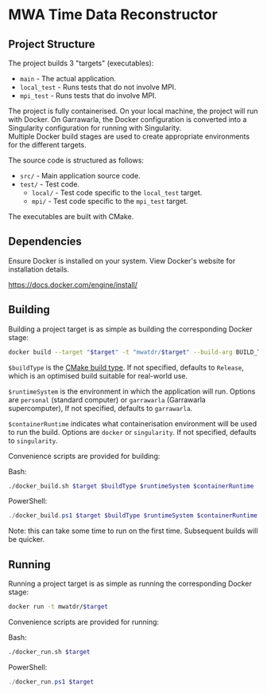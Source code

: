 # MWA Time Data Reconstructor

## Project Structure

The project builds 3 "targets" (executables):

- `main` - The actual application.
- `local_test` - Runs tests that do not involve MPI.
- `mpi_test` - Runs tests that do involve MPI.

The project is fully containerised. On your local machine, the project will run with Docker. On Garrawarla, the Docker configuration is converted into a Singularity configuration for running with Singularity.  
Multiple Docker build stages are used to create appropriate environments for the different targets.

The source code is structured as follows:

- `src/` - Main application source code.
- `test/` - Test code.
  - `local/` - Test code specific to the `local_test` target.
  - `mpi/` - Test code specific to the `mpi_test` target.

The executables are built with CMake.

## Dependencies

Ensure Docker is installed on your system. View Docker's website for installation
details.

<https://docs.docker.com/engine/install/>

## Building

Building a project target is as simple as building the corresponding Docker stage:

```bash
docker build --target "$target" -t "mwatdr/$target" --build-arg BUILD_TYPE=$buildType --build-arg RUNTIME_SYSTEM=$runtimeSystem --build-arg CONTAINER_RUNTIME=$containerRuntime .
```

`$buildType` is the [CMake build type](https://cmake.org/cmake/help/v3.10/variable/CMAKE_BUILD_TYPE.html).
If not specified, defaults to `Release`, which is an optimised build suitable for real-world use.

`$runtimeSystem` is the environment in which the application will run.
Options are `personal` (standard computer) or `garrawarla` (Garrawarla supercomputer),
If not specified, defaults to `garrawarla`.

`$containerRuntime` indicates what containerisation environment will be used to run the build. Options are `docker` or `singularity`.
If not specified, defaults to `singularity`.

Convenience scripts are provided for building:

Bash:
```bash
./docker_build.sh $target $buildType $runtimeSystem $containerRuntime
```

PowerShell:
```powershell
./docker_build.ps1 $target $buildType $runtimeSystem $containerRuntime
```

Note: this can take some time to run on the first time. Subsequent builds will be quicker.

## Running

Running a project target is as simple as running the corresponding Docker stage:

```bash
docker run -t mwatdr/$target
```

Convenience scripts are provided for running:

Bash:
```bash
./docker_run.sh $target
```

PowerShell:
```powershell
./docker_run.ps1 $target
```
